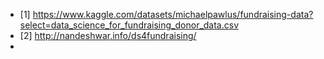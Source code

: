 - [1] https://www.kaggle.com/datasets/michaelpawlus/fundraising-data?select=data_science_for_fundraising_donor_data.csv
- [2] http://nandeshwar.info/ds4fundraising/
- 
